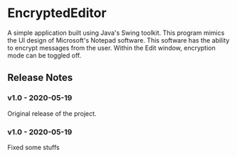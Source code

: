# EncryptedEditor
A simple application built using Java's Swing toolkit.
This program mimics the UI design of Microsoft's Notepad software.
This software has the ability to encrypt messages from the user.
Within the Edit window, encryption mode can be toggled off.

## Release Notes ##
### v1.0 - 2020-05-19 ###
Original release of the project.

### v1.0 - 2020-05-19 ###
Fixed some stuffs
